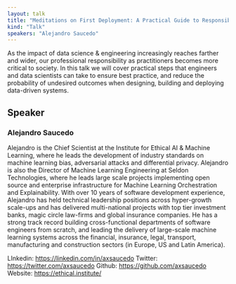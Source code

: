 ```yaml
---
layout: talk
title: "Meditations on First Deployment: A Practical Guide to Responsible Data Science & Engineering"
kind: "Talk"
speakers: "Alejandro Saucedo"
---
```


As the impact of data science & engineering increasingly reaches farther and wider, our professional responsibility as practitioners becomes more critical to society. In this talk we will cover practical steps that engineers and data scientists can take to ensure best practice, and reduce the probability of undesired outcomes when designing, building and deploying data-driven systems.

## Speaker

### Alejandro Saucedo

Alejandro is the Chief Scientist at the Institute for Ethical AI & Machine Learning, where he leads the development of industry standards on machine learning bias, adversarial attacks and differential privacy. Alejandro is also the Director of Machine Learning Engineering at Seldon Technologies, where he leads large scale projects implementing open source and enterprise infrastructure for Machine Learning Orchestration and Explainability. With over 10 years of software development experience, Alejandro has held technical leadership positions across hyper-growth scale-ups and has delivered multi-national projects with top tier investment banks, magic circle law-firms and global insurance companies. He has a strong track record building cross-functional departments of software engineers from scratch, and leading the delivery of large-scale machine learning systems across the financial, insurance, legal, transport, manufacturing and construction sectors (in Europe, US and Latin America).

LInkedin: https://linkedin.com/in/axsaucedo
Twitter: https://twitter.com/axsaucedo
Github: https://github.com/axsaucedo
Website: https://ethical.institute/
